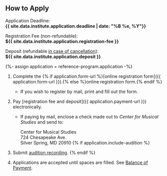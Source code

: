 ## How to Apply

<div class="highlight-box colored" markdown="1">

Application Deadline:<br/>
**{{ site.data.institute.application.deadline | date: "%B %e, %Y"}}**

Registration Fee (non-refundable):<br/>
**${{ site.data.institute.application.registration-fee }}**

Deposit (refundable [in case of cancellation](#cancellation-policy--refunds)):<br/>
**${{ site.data.institute.application.deposit }}**

</div>

{%- assign application = reference-program.application -%}
1. Complete the {% if application.form-url %}[online registration form]({{ application.form-url }}).{% else %}online registration form.{% endif %}

    * If you wish to register by mail, print and fill out the form.

1. Pay [registration fee and deposit]({{ application.payment-url }}) electronically.

    * If paying by mail, enclose a check made out to *Center for Musical Studies* and send to:

        Center for Musical Studies\
        724 Chesapeake Ave.\
        Silver Spring, MD 20910
{% if application.include-audition %}
1. Submit [audition recording](mailto:music@amalfi-festival.org).
{% endif %}
1. Applications are accepted until spaces are filled. See [Balance of Payment](#balance-of-payment).